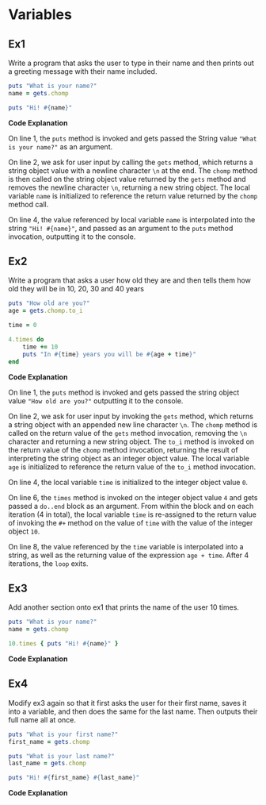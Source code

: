 # Variables

## Ex1

Write a program that asks the user to type in their name and then prints out a greeting message with their name included.

```ruby
puts "What is your name?"
name = gets.chomp

puts "Hi! #{name}"
```

**Code Explanation**

On line 1,  the `puts` method is invoked and gets passed the String value `"What is your name?"` as an argument.

On line 2, we ask for user input by calling the `gets` method, which returns a string object value with a newline character `\n` at the end. The `chomp` method is then called on the string object value returned by the `gets` method and removes the newline character `\n`, returning a new string object. The local variable `name` is initialized to reference the return value returned by the `chomp` method call.

On line 4, the value referenced by local variable `name` is interpolated into the string `"Hi! #{name}"`, and passed as an argument to the `puts` method invocation, outputting it to the console.


## Ex2

Write a program that asks a user how old they are and then tells them how old they will be in 10, 20, 30 and 40 years

```ruby
puts "How old are you?"
age = gets.chomp.to_i

time = 0

4.times do
	time += 10
	puts "In #{time} years you will be #{age + time}"
end
```

**Code Explanation**

On line 1, the `puts` method is invoked and gets passed the string object value `"How old are you?"` outputting it to the console.

On line 2, we ask for user input by invoking the `gets` method, which returns a string object with an appended new line character `\n`. The `chomp` method is called on the return value of the `gets` method invocation, removing the `\n` character and returning a new string object. The `to_i` method is invoked on the return value of the `chomp` method invocation, returning the result of interpreting the string object as an integer object value. The local variable `age` is initialized to reference the return value of the `to_i` method invocation.

On line 4, the local variable `time` is initialized to the integer object value `0`.

On line 6, the `times` method is invoked on the integer object value `4` and gets passed a `do..end` block as an argument. From within the block and on each iteration (4 in total), the local variable `time` is re-assigned to the return value of invoking the `#+` method on the value of `time` with the value of the integer object `10`.

On line 8, the value referenced by the `time` variable is interpolated into a string, as well as the returning value of the expression `age + time`. After 4 iterations, the `loop` exits.
## Ex3

Add another section onto ex1 that prints the name of the user 10 times.

```ruby
puts "What is your name?"
name = gets.chomp

10.times { puts "Hi! #{name}" }
```

**Code Explanation**


## Ex4

Modify ex3 again so that it first asks the user for their first name, saves it into a variable, and then does the same for the last name. Then outputs their full name all at once.

```ruby
puts "What is your first name?"
first_name = gets.chomp

puts "What is your last name?"
last_name = gets.chomp

puts "Hi! #{first_name} #{last_name}"
```

**Code Explanation**


